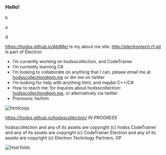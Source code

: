 ### Hello!

h

o

d

https://hodss.github.io/AbtMe/ Is my about me site.
http://electrontech.rf.gd Is part of Electron

- I’m currently working on hodsscollection, and CodeTrainer
- I’m currently learning C# 
- I’m looking to collaborate on anything that I can, please email me at hodsscollection@pm.me or dm me on twitter
- I’m looking for help with anything html, and maybe C++/C#
- How to reach me: for inquires about hodsscollection: hodsscollection@pm.me, or alternatively via twitter.
- Pronouns: he/him


![htmlcssjs](https://www.freepnglogos.com/uploads/html5-logo-png/html5-logo-devextreme-multi-purpose-controls-html-javascript-3.png)


https://hodss.github.io/hodsscollection/ *IN PROGRESS*


hodsscollection and any of its assets are copyright (c) hodss
CodeTrainer and any of its assets are copyright (c) CodeTrainer
Electron and any of its assets are copyright (c) Electron Technlogy Partners, GP

![Hod folds](https://user-images.githubusercontent.com/98139763/150646899-e9d54f3a-cd03-4a9d-8561-6013bb5a1575.PNG)
